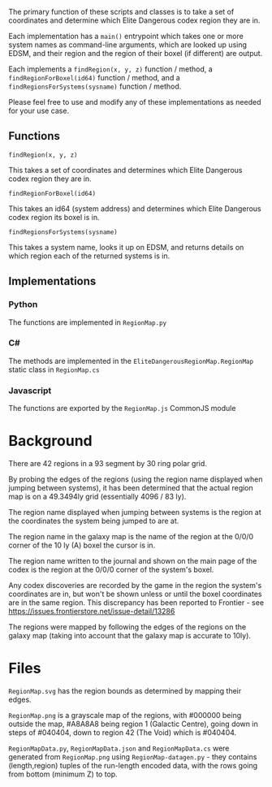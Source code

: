 The primary function of these scripts and classes is to take a set of coordinates and determine which Elite Dangerous codex region they are in.

Each implementation has a `main()` entrypoint which takes one or more system names as command-line arguments, which are looked up using EDSM, and their region and the region of their boxel (if different) are output.

Each implements a `findRegion(x, y, z)` function / method, a `findRegionForBoxel(id64)` function / method, and a `findRegionsForSystems(sysname)` function / method.

Please feel free to use and modify any of these implementations as needed for your use case.

## Functions

`findRegion(x, y, z)`

This takes a set of coordinates and determines which Elite Dangerous codex region they are in.

`findRegionForBoxel(id64)`

This takes an id64 (system address) and determines which Elite Dangerous codex region its boxel is in.

`findRegionsForSystems(sysname)`

This takes a system name, looks it up on EDSM, and returns details on which region each of the returned systems is in.

## Implementations
### Python

The functions are implemented in `RegionMap.py`

### C#

The methods are implemented in the `EliteDangerousRegionMap.RegionMap` static class in `RegionMap.cs`

### Javascript

The functions are exported by the `RegionMap.js` CommonJS module

# Background

There are 42 regions in a 93 segment by 30 ring polar grid.

By probing the edges of the regions (using the region name displayed when jumping between systems), it has been determined that the actual region map is on a 49.3494ly grid (essentially 4096 / 83 ly).

The region name displayed when jumping between systems is the region at the coordinates the system being jumped to are at.

The region name in the galaxy map is the name of the region at the 0/0/0 corner of the 10 ly (A) boxel the cursor is in.

The region name written to the journal and shown on the main page of the codex is the region at the 0/0/0 corner of the system's boxel.

Any codex discoveries are recorded by the game in the region the system's coordinates are in, but won't be shown unless or until the boxel coordinates are in the same region.  This discrepancy has been reported to Frontier - see https://issues.frontierstore.net/issue-detail/13286

The regions were mapped by following the edges of the regions on the galaxy map (taking into account that the galaxy map is accurate to 10ly).

# Files

`RegionMap.svg` has the region bounds as determined by mapping their edges.

`RegionMap.png` is a grayscale map of the regions, with #000000 being outside the map, #A8A8A8 being region 1 (Galactic Centre), going down in steps of #040404, down to region 42 (The Void) which is #040404.

`RegionMapData.py`, `RegionMapData.json` and `RegionMapData.cs` were generated from `RegionMap.png` using `RegionMap-datagen.py` - they contains (length,region) tuples of the run-length encoded data, with the rows going from bottom (minimum Z) to top.
